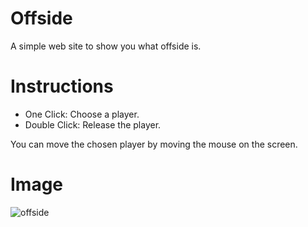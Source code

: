 # Offside
A simple web site to show you what offside is.

# Instructions
- One Click: Choose a player.
- Double Click: Release the player.

You can move the chosen player by moving the mouse on the screen.

# Image
![offside](https://user-images.githubusercontent.com/17615607/86025587-0cdd0380-ba37-11ea-82b4-faacb8afbbd0.PNG)
